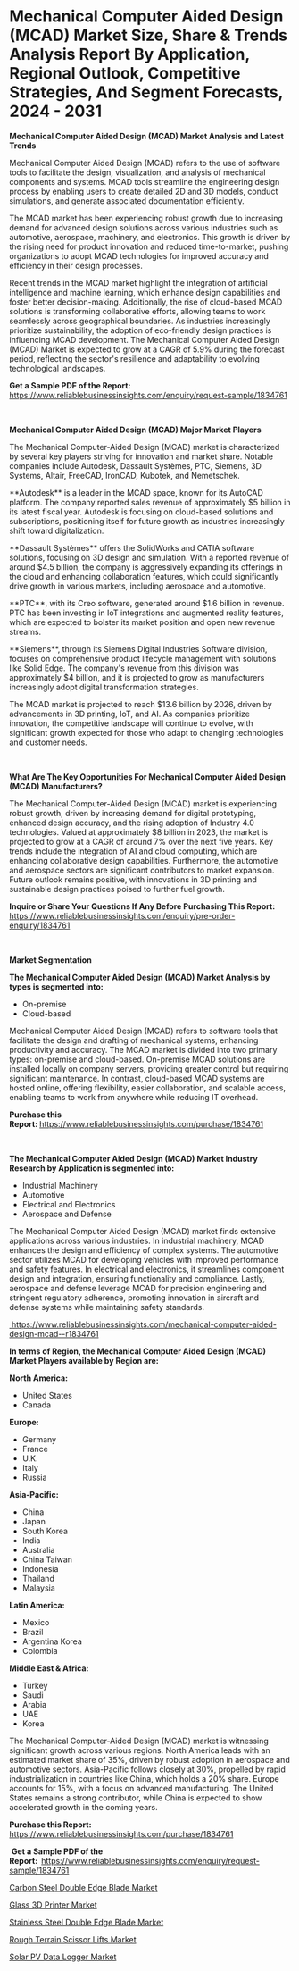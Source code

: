 <p><h1>Mechanical Computer Aided Design (MCAD) Market Size, Share & Trends Analysis Report By Application, Regional Outlook, Competitive Strategies, And Segment Forecasts, 2024 - 2031</h1></p><p><strong>Mechanical Computer Aided Design (MCAD) Market Analysis and Latest Trends</strong></p>
<p><p>Mechanical Computer Aided Design (MCAD) refers to the use of software tools to facilitate the design, visualization, and analysis of mechanical components and systems. MCAD tools streamline the engineering design process by enabling users to create detailed 2D and 3D models, conduct simulations, and generate associated documentation efficiently. </p><p>The MCAD market has been experiencing robust growth due to increasing demand for advanced design solutions across various industries such as automotive, aerospace, machinery, and electronics. This growth is driven by the rising need for product innovation and reduced time-to-market, pushing organizations to adopt MCAD technologies for improved accuracy and efficiency in their design processes.</p><p>Recent trends in the MCAD market highlight the integration of artificial intelligence and machine learning, which enhance design capabilities and foster better decision-making. Additionally, the rise of cloud-based MCAD solutions is transforming collaborative efforts, allowing teams to work seamlessly across geographical boundaries. As industries increasingly prioritize sustainability, the adoption of eco-friendly design practices is influencing MCAD development. The Mechanical Computer Aided Design (MCAD) Market is expected to grow at a CAGR of 5.9% during the forecast period, reflecting the sector's resilience and adaptability to evolving technological landscapes.</p></p>
<p><strong>Get a Sample PDF of the Report:&nbsp;</strong> <a href="https://www.reliablebusinessinsights.com/enquiry/request-sample/1834761?utm_campaign=63&utm_medium=2&utm_source=Github&utm_content=ia&utm_term=16102024&utm_id=mechanical-computer-aided-design-mcad">https://www.reliablebusinessinsights.com/enquiry/request-sample/1834761</a></p>
<p>&nbsp;</p>
<p><strong>Mechanical Computer Aided Design (MCAD) Major Market Players</strong></p>
<p><p>The Mechanical Computer-Aided Design (MCAD) market is characterized by several key players striving for innovation and market share. Notable companies include Autodesk, Dassault Systèmes, PTC, Siemens, 3D Systems, Altair, FreeCAD, IronCAD, Kubotek, and Nemetschek.</p><p>**Autodesk** is a leader in the MCAD space, known for its AutoCAD platform. The company reported sales revenue of approximately $5 billion in its latest fiscal year. Autodesk is focusing on cloud-based solutions and subscriptions, positioning itself for future growth as industries increasingly shift toward digitalization.</p><p>**Dassault Systèmes** offers the SolidWorks and CATIA software solutions, focusing on 3D design and simulation. With a reported revenue of around $4.5 billion, the company is aggressively expanding its offerings in the cloud and enhancing collaboration features, which could significantly drive growth in various markets, including aerospace and automotive.</p><p>**PTC**, with its Creo software, generated around $1.6 billion in revenue. PTC has been investing in IoT integrations and augmented reality features, which are expected to bolster its market position and open new revenue streams.</p><p>**Siemens**, through its Siemens Digital Industries Software division, focuses on comprehensive product lifecycle management with solutions like Solid Edge. The company's revenue from this division was approximately $4 billion, and it is projected to grow as manufacturers increasingly adopt digital transformation strategies.</p><p>The MCAD market is projected to reach $13.6 billion by 2026, driven by advancements in 3D printing, IoT, and AI. As companies prioritize innovation, the competitive landscape will continue to evolve, with significant growth expected for those who adapt to changing technologies and customer needs.</p></p>
<p>&nbsp;</p>
<p><strong>What Are The Key Opportunities For Mechanical Computer Aided Design (MCAD) Manufacturers?</strong></p>
<p><p>The Mechanical Computer-Aided Design (MCAD) market is experiencing robust growth, driven by increasing demand for digital prototyping, enhanced design accuracy, and the rising adoption of Industry 4.0 technologies. Valued at approximately $8 billion in 2023, the market is projected to grow at a CAGR of around 7% over the next five years. Key trends include the integration of AI and cloud computing, which are enhancing collaborative design capabilities. Furthermore, the automotive and aerospace sectors are significant contributors to market expansion. Future outlook remains positive, with innovations in 3D printing and sustainable design practices poised to further fuel growth.</p></p>
<p><strong>Inquire or Share Your Questions If Any Before Purchasing This Report:</strong> <a href="https://www.reliablebusinessinsights.com/enquiry/pre-order-enquiry/1834761?utm_campaign=63&utm_medium=2&utm_source=Github&utm_content=ia&utm_term=16102024&utm_id=mechanical-computer-aided-design-mcad">https://www.reliablebusinessinsights.com/enquiry/pre-order-enquiry/1834761</a></p>
<p>&nbsp;</p>
<p><strong>Market Segmentation</strong></p>
<p><strong>The Mechanical Computer Aided Design (MCAD) Market Analysis by types is segmented into:</strong></p>
<p><ul><li>On-premise</li><li>Cloud-based</li></ul></p>
<p><p>Mechanical Computer Aided Design (MCAD) refers to software tools that facilitate the design and drafting of mechanical systems, enhancing productivity and accuracy. The MCAD market is divided into two primary types: on-premise and cloud-based. On-premise MCAD solutions are installed locally on company servers, providing greater control but requiring significant maintenance. In contrast, cloud-based MCAD systems are hosted online, offering flexibility, easier collaboration, and scalable access, enabling teams to work from anywhere while reducing IT overhead.</p></p>
<p><strong>Purchase this Report:&nbsp;</strong><a href="https://www.reliablebusinessinsights.com/purchase/1834761?utm_campaign=63&utm_medium=2&utm_source=Github&utm_content=ia&utm_term=16102024&utm_id=mechanical-computer-aided-design-mcad">https://www.reliablebusinessinsights.com/purchase/1834761</a></p>
<p>&nbsp;</p>
<p><strong>The Mechanical Computer Aided Design (MCAD) Market Industry Research by Application is segmented into:</strong></p>
<p><ul><li>Industrial Machinery</li><li>Automotive</li><li>Electrical and Electronics</li><li>Aerospace and Defense</li></ul></p>
<p><p>The Mechanical Computer Aided Design (MCAD) market finds extensive applications across various industries. In industrial machinery, MCAD enhances the design and efficiency of complex systems. The automotive sector utilizes MCAD for developing vehicles with improved performance and safety features. In electrical and electronics, it streamlines component design and integration, ensuring functionality and compliance. Lastly, aerospace and defense leverage MCAD for precision engineering and stringent regulatory adherence, promoting innovation in aircraft and defense systems while maintaining safety standards.</p></p>
<p><a href="https://www.reliablebusinessinsights.com/mechanical-computer-aided-design-mcad--r1834761?utm_campaign=63&utm_medium=2&utm_source=Github&utm_content=ia&utm_term=16102024&utm_id=mechanical-computer-aided-design-mcad">&nbsp;https://www.reliablebusinessinsights.com/mechanical-computer-aided-design-mcad--r1834761</a></p>
<p><strong>In terms of Region, the Mechanical Computer Aided Design (MCAD) Market Players available by Region are:</strong></p>
<p>
    <p> <strong> North America: </strong>
        <ul>
            <li>United States</li>
            <li>Canada</li>
        </ul>
        </p> 
    <p> <strong> Europe: </strong>
        <ul>
            <li>Germany</li>
            <li>France</li>
            <li>U.K.</li>
            <li>Italy</li>
            <li>Russia</li>
        </ul>
        </p> 
    <p> <strong> Asia-Pacific: </strong>
        <ul>
            <li>China</li>
            <li>Japan</li>
            <li>South Korea</li>
            <li>India</li>
            <li>Australia</li>
            <li>China Taiwan</li>
            <li>Indonesia</li>
            <li>Thailand</li>
            <li>Malaysia</li>
        </ul>
        </p> 
    <p> <strong> Latin America: </strong>
        <ul>
            <li>Mexico</li>
            <li>Brazil</li>
            <li>Argentina Korea</li>
            <li>Colombia</li>
        </ul>
        </p> 
    <p> <strong> Middle East & Africa: </strong>
        <ul>
            <li>Turkey</li>
            <li>Saudi</li>
            <li>Arabia</li>
            <li>UAE</li>
            <li>Korea</li>
        </ul>
    </p>
    </p>
<p><p>The Mechanical Computer-Aided Design (MCAD) market is witnessing significant growth across various regions. North America leads with an estimated market share of 35%, driven by robust adoption in aerospace and automotive sectors. Asia-Pacific follows closely at 30%, propelled by rapid industrialization in countries like China, which holds a 20% share. Europe accounts for 15%, with a focus on advanced manufacturing. The United States remains a strong contributor, while China is expected to show accelerated growth in the coming years.</p></p>
<p><strong>Purchase this Report: </strong><a href="https://www.reliablebusinessinsights.com/purchase/1834761?utm_campaign=63&utm_medium=2&utm_source=Github&utm_content=ia&utm_term=16102024&utm_id=mechanical-computer-aided-design-mcad">https://www.reliablebusinessinsights.com/purchase/1834761</a></p>
<p>&nbsp;<strong>Get a Sample PDF of the Report:&nbsp;&nbsp;</strong><a href="https://www.reliablebusinessinsights.com/enquiry/request-sample/1834761?utm_campaign=63&utm_medium=2&utm_source=Github&utm_content=ia&utm_term=16102024&utm_id=mechanical-computer-aided-design-mcad">https://www.reliablebusinessinsights.com/enquiry/request-sample/1834761</a></p>
<p><strong></strong></p>
<p><p><a href="https://github.com/kimhelmer83/Market-Research-Report-List-1/blob/main/carbon-steel-double-edge-blade-market.md?utm_campaign=63&utm_medium=2&utm_source=Github&utm_content=ia&utm_term=16102024&utm_id=mechanical-computer-aided-design-mcad">Carbon Steel Double Edge Blade Market</a></p><p><a href="https://issuu.com/reportprime-2/docs/glass-3d-printer-market-size-2030.p_7d74f73c840ddc?utm_campaign=63&utm_medium=2&utm_source=Github&utm_content=ia&utm_term=16102024&utm_id=mechanical-computer-aided-design-mcad">Glass 3D Printer Market</a></p><p><a href="https://github.com/maq4brod/Market-Research-Report-List-1/blob/main/stainless-steel-double-edge-blade-market.md?utm_campaign=63&utm_medium=2&utm_source=Github&utm_content=ia&utm_term=16102024&utm_id=mechanical-computer-aided-design-mcad">Stainless Steel Double Edge Blade Market</a></p><p><a href="https://www.linkedin.com/pulse/rough-terrain-scissor-lifts-market-evolution-key-trends-0mr4e?trk=public_post_embed_feed-article-content&utm_campaign=63&utm_medium=2&utm_source=Github&utm_content=ia&utm_term=16102024&utm_id=mechanical-computer-aided-design-mcad">Rough Terrain Scissor Lifts Market</a></p><p><a href="https://issuu.com/reportprime-2/docs/solar-pv-data-logger-market-size-20_8916b3cdcd3cb8?utm_campaign=63&utm_medium=2&utm_source=Github&utm_content=ia&utm_term=16102024&utm_id=mechanical-computer-aided-design-mcad">Solar PV Data Logger Market</a></p></p>